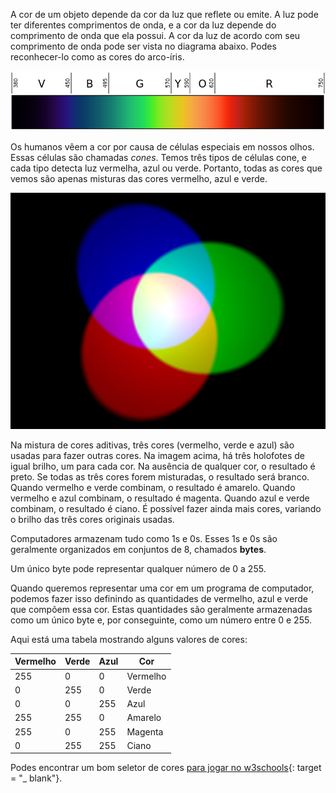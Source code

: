 A cor de um objeto depende da cor da luz que reflete ou emite. A luz pode ter diferentes comprimentos de onda, e a cor da luz depende do comprimento de onda que ela possui. A cor da luz de acordo com seu comprimento de onda pode ser vista no diagrama abaixo. Podes reconhecer-lo como as cores do arco-íris.

![Espectro visível](images/linear-visible-spectrum.png)

Os humanos vêem a cor por causa de células especiais em nossos olhos. Essas células são chamadas *cones*. Temos três tipos de células cone, e cada tipo detecta luz vermelha, azul ou verde. Portanto, todas as cores que vemos são apenas misturas das cores vermelho, azul e verde.

![Mistura de cor aditiva](images/additive-colour-mixing.png)

Na mistura de cores aditivas, três cores (vermelho, verde e azul) são usadas para fazer outras cores. Na imagem acima, há três holofotes de igual brilho, um para cada cor. Na ausência de qualquer cor, o resultado é preto. Se todas as três cores forem misturadas, o resultado será branco. Quando vermelho e verde combinam, o resultado é amarelo. Quando vermelho e azul combinam, o resultado é magenta. Quando azul e verde combinam, o resultado é ciano. É possível fazer ainda mais cores, variando o brilho das três cores originais usadas.

Computadores armazenam tudo como 1s e 0s. Esses 1s e 0s são geralmente organizados em conjuntos de 8, chamados **bytes**.

Um único byte pode representar qualquer número de 0 a 255.

Quando queremos representar uma cor em um programa de computador, podemos fazer isso definindo as quantidades de vermelho, azul e verde que compõem essa cor. Estas quantidades são geralmente armazenadas como um único byte e, por conseguinte, como um número entre 0 e 255.

Aqui está uma tabela mostrando alguns valores de cores:

| Vermelho | Verde | Azul | Cor      |
| -------- | ----- | ---- | -------- |
| 255      | 0     | 0    | Vermelho |
| 0        | 255   | 0    | Verde    |
| 0        | 0     | 255  | Azul     |
| 255      | 255   | 0    | Amarelo  |
| 255      | 0     | 255  | Magenta  |
| 0        | 255   | 255  | Ciano    |

Podes encontrar um bom seletor de cores [para jogar no w3schools](https://www.w3schools.com/colors/colors_rgb.asp){: target = "_ blank"}.